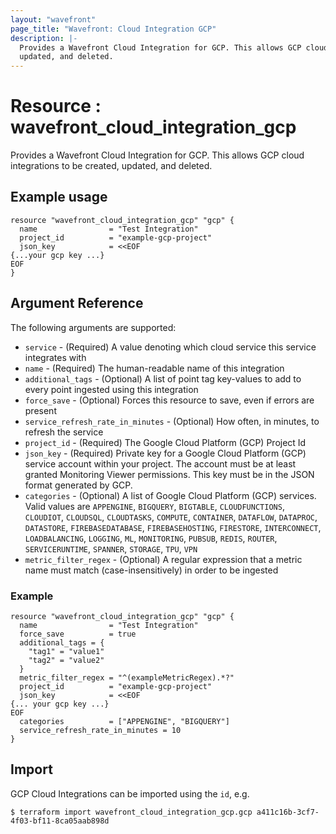 ```yaml
---
layout: "wavefront"
page_title: "Wavefront: Cloud Integration GCP"
description: |-
  Provides a Wavefront Cloud Integration for GCP. This allows GCP cloud integrations to be created,
  updated, and deleted.
---
```


# Resource : wavefront_cloud_integration_gcp

Provides a Wavefront Cloud Integration for GCP. This allows GCP cloud integrations to be created,
updated, and deleted.

## Example usage

```hcl
resource "wavefront_cloud_integration_gcp" "gcp" {
  name                = "Test Integration"
  project_id          = "example-gcp-project"
  json_key            = <<EOF
{...your gcp key ...}
EOF
}
```

## Argument Reference

The following arguments are supported:

* `service` - (Required) A value denoting which cloud service this service integrates with
* `name` - (Required) The human-readable name of this integration
* `additional_tags` - (Optional) A list of point tag key-values to add to every point ingested using this integration
* `force_save` - (Optional) Forces this resource to save, even if errors are present
* `service_refresh_rate_in_minutes` - (Optional) How often, in minutes, to refresh the service
* `project_id` - (Required) The Google Cloud Platform (GCP) Project Id 
* `json_key` - (Required) Private key for a Google Cloud Platform (GCP) service account within your project.
The account must be at least granted Monitoring Viewer permissions. This key must be in the JSON format generated by GCP.
* `categories` - (Optional) A list of Google Cloud Platform (GCP) services.  Valid values are `APPENGINE`, 
`BIGQUERY`, `BIGTABLE`, `CLOUDFUNCTIONS`, `CLOUDIOT`, `CLOUDSQL`, `CLOUDTASKS`, `COMPUTE`, `CONTAINER`, 
`DATAFLOW`, `DATAPROC`, `DATASTORE`, `FIREBASEDATABASE`, `FIREBASEHOSTING`, `FIRESTORE`, `INTERCONNECT`, 
`LOADBALANCING`, `LOGGING`, `ML`, `MONITORING`, `PUBSUB`, `REDIS`, `ROUTER`, `SERVICERUNTIME`, `SPANNER`, `STORAGE`,
 `TPU`, `VPN`
* `metric_filter_regex` - (Optional) A regular expression that a metric name must match (case-insensitively) in order to be ingested 

### Example

```hcl
resource "wavefront_cloud_integration_gcp" "gcp" {
  name                = "Test Integration"
  force_save          = true
  additional_tags = {
    "tag1" = "value1"
    "tag2" = "value2"
  }
  metric_filter_regex = "^(exampleMetricRegex).*?"
  project_id          = "example-gcp-project"
  json_key            = <<EOF
{... your gcp key ...}
EOF
  categories          = ["APPENGINE", "BIGQUERY"]
  service_refresh_rate_in_minutes = 10
}
```

## Import

GCP Cloud Integrations can be imported using the `id`, e.g.

```
$ terraform import wavefront_cloud_integration_gcp.gcp a411c16b-3cf7-4f03-bf11-8ca05aab898d
```